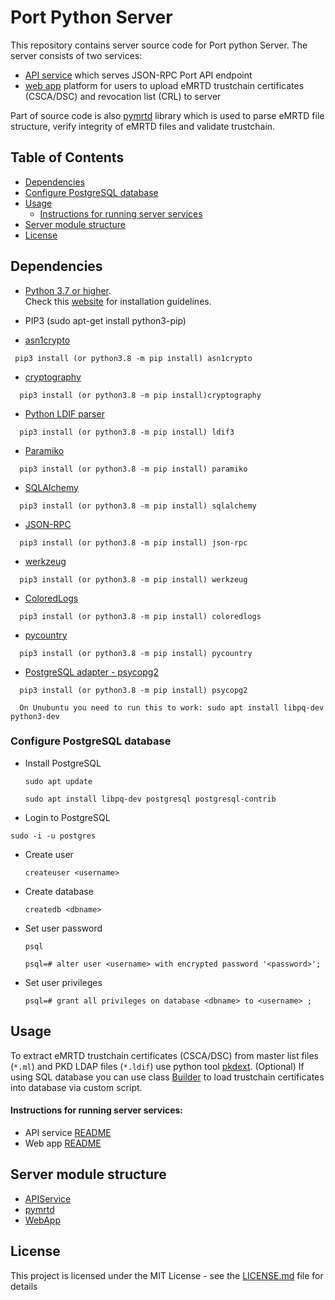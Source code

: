 # Port Python Server
This repository contains server source code for Port python Server. The server consists of two services:
* [API service](https://github.com/ZeroPass/port-py-server/tree/master/src/APIservice) which serves JSON-RPC Port API endpoint
* [web app](https://github.com/ZeroPass/port-py-server/tree/master/src/WebApp) platform for users to upload eMRTD trustchain certificates (CSCA/DSC) and revocation list (CRL) to server

Part of source code is also [pymrtd](https://github.com/ZeroPass/port-py-server/tree/master/src/pymrtd) library which is used to parse eMRTD file structure, verify integrity of eMRTD files and validate trustchain.

## Table of Contents
- [Dependencies](#dependencies)
- [Configure PostgreSQL database](#configure-postgresql-database)
- [Usage](#usage)
  + [Instructions for running server services](#instructions-for-running-server-services)
- [Server module structure](#server-module-structure)
- [License](#license)

## Dependencies
* [Python 3.7 or higher](https://www.python.org/downloads/).<br>
  Check this [website](https://wiki.python.org/moin/BeginnersGuide/Download) for installation guidelines.
* PIP3 (sudo apt-get install python3-pip)

* [asn1crypto](https://github.com/wbond/asn1crypto)
```
 pip3 install (or python3.8 -m pip install) asn1crypto
```

* [cryptography](https://github.com/pyca/cryptography)
```
  pip3 install (or python3.8 -m pip install)cryptography
```

* [Python LDIF parser](https://ldif3.readthedocs.io/en/latest/)
```
  pip3 install (or python3.8 -m pip install) ldif3
```

* [Paramiko](https://pypi.org/project/paramiko/)
```
  pip3 install (or python3.8 -m pip install) paramiko
```

* [SQLAlchemy](https://www.sqlalchemy.org/)
```
  pip3 install (or python3.8 -m pip install) sqlalchemy
```

* [JSON-RPC](https://github.com/pavlov99/json-rpc)
```
  pip3 install (or python3.8 -m pip install) json-rpc
```

* [werkzeug](https://palletsprojects.com/p/werkzeug/)
```
  pip3 install (or python3.8 -m pip install) werkzeug
```

* [ColoredLogs](https://coloredlogs.readthedocs.io/en/latest/)
```
  pip3 install (or python3.8 -m pip install) coloredlogs
```

* [pycountry](https://github.com/flyingcircusio/pycountry)
```
  pip3 install (or python3.8 -m pip install) pycountry
```

* [PostgreSQL adapter - psycopg2](http://initd.org/psycopg/)
```
  pip3 install (or python3.8 -m pip install) psycopg2

  On Unubuntu you need to run this to work: sudo apt install libpq-dev python3-dev
```

### Configure PostgreSQL database

* Install PostgreSQL

    ```sudo apt update```

    ```sudo apt install libpq-dev postgresql postgresql-contrib```

* Login to PostgreSQL

```sudo -i -u postgres```

* Create user

  ```createuser <username>```

* Create database

  ```createdb <dbname>```

* Set user password

  ```psql```

  ```psql=# alter user <username> with encrypted password '<password>';```

* Set user privileges

  ```psql=# grant all privileges on database <dbname> to <username> ;```

## Usage
To extract eMRTD trustchain certificates (CSCA/DSC) from master list files (`*.ml`) and PKD LDAP files (`*.ldif`) use python tool [pkdext](https://github.com/ZeroPass/PassID-documntation-and-tools/tree/master/tools/pkdext).
(Optional) If using SQL database you can use class [Builder](https://github.com/ZeroPass/port-py-server/blob/a87cb5cc55c160a9ca80583ecb6099d7a6e57660/src/management/builder.py#L54) to load trustchain certificates into database via custom script.

#### Instructions for running server services:
* API service [README](src/APIservice#api-service)
* Web app [README](src/WebApp#webapp-data)

## Server module structure
* [APIService](https://github.com/ZeroPass/port-py-server/tree/master/src/APIservice)
* [pymrtd](src/pymrtd)
* [WebApp](https://github.com/ZeroPass/port-py-server/tree/master/src/WebApp)

## License
This project is licensed under the MIT License - see the [LICENSE.md](LICENSE.md) file for details
